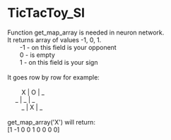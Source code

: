 # TicTacToy_SI

Function get_map_array is needed in neuron network. <br/>
It returns array of values -1, 0, 1.<br/>
&emsp;&emsp;-1 - on this field is your opponent<br/>
&emsp;&emsp;0 - is empty<br/>
&emsp;&emsp;1 - on this field is your sign<br/>
<br/>
It goes row by row for example:<br/>
<br/>
&emsp;&emsp; X | O | _<br/>
&emsp; _ | _ | _<br/>
&emsp;&emsp; _ | X | _<br/>
<br/>
get_map_array('X') will return:<br/>
[1 -1 0 0 1 0 0 0 0]<br/>
